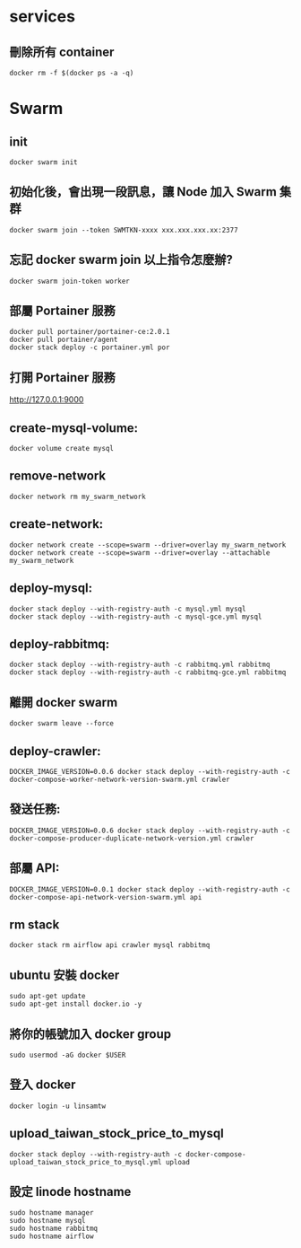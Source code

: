 # services

## 刪除所有 container

    docker rm -f $(docker ps -a -q)

# Swarm

## init

    docker swarm init

## 初始化後，會出現一段訊息，讓 Node 加入 Swarm 集群

    docker swarm join --token SWMTKN-xxxx xxx.xxx.xxx.xx:2377

## 忘記 docker swarm join 以上指令怎麼辦?

	docker swarm join-token worker

## 部屬 Portainer 服務

	docker pull portainer/portainer-ce:2.0.1
	docker pull portainer/agent
	docker stack deploy -c portainer.yml por

## 打開 Portainer 服務

http://127.0.0.1:9000

## create-mysql-volume:
	docker volume create mysql

## remove-network
	docker network rm my_swarm_network

## create-network:
	docker network create --scope=swarm --driver=overlay my_swarm_network
	docker network create --scope=swarm --driver=overlay --attachable my_swarm_network

## deploy-mysql:
	docker stack deploy --with-registry-auth -c mysql.yml mysql
	docker stack deploy --with-registry-auth -c mysql-gce.yml mysql

## deploy-rabbitmq:
	docker stack deploy --with-registry-auth -c rabbitmq.yml rabbitmq
	docker stack deploy --with-registry-auth -c rabbitmq-gce.yml rabbitmq

## 離開 docker swarm
	docker swarm leave --force

## deploy-crawler:
	DOCKER_IMAGE_VERSION=0.0.6 docker stack deploy --with-registry-auth -c docker-compose-worker-network-version-swarm.yml crawler

## 發送任務:
	DOCKER_IMAGE_VERSION=0.0.6 docker stack deploy --with-registry-auth -c docker-compose-producer-duplicate-network-version.yml crawler

## 部屬 API:
	DOCKER_IMAGE_VERSION=0.0.1 docker stack deploy --with-registry-auth -c docker-compose-api-network-version-swarm.yml api

## rm stack
	docker stack rm airflow api crawler mysql rabbitmq

## ubuntu 安裝 docker

	sudo apt-get update
	sudo apt-get install docker.io -y

## 將你的帳號加入 docker group
	sudo usermod -aG docker $USER

## 登入 docker
	docker login -u linsamtw

## upload_taiwan_stock_price_to_mysql
	docker stack deploy --with-registry-auth -c docker-compose-upload_taiwan_stock_price_to_mysql.yml upload

## 設定 linode hostname
	sudo hostname manager
	sudo hostname mysql
	sudo hostname rabbitmq
	sudo hostname airflow

